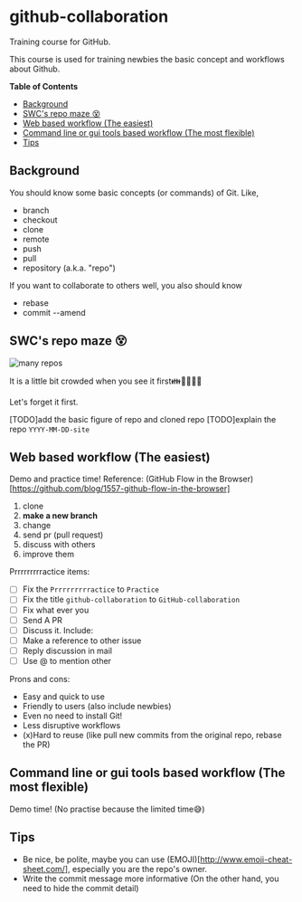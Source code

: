 github-collaboration
====================

Training course for GitHub.

This course is used for training newbies the basic concept and
workflows about Github.

**Table of Contents**

* [Background](#background)
* [SWC's repo maze :dizzy_face:](#swcs-repo-maze-dizzy_face)
* [Web based workflow (The easiest)](#web-based-workflow-easiest)
* [Command line or gui tools based workflow (The most flexible)](#command-line-or-gui-tools-based-workflow-the-most-flexible)
* [Tips](#tips)


Background
----------

You should know some basic concepts (or commands) of Git. Like,

* branch
* checkout
* clone
* remote
* push
* pull
* repository (a.k.a. "repo")

If you want to collaborate to others well, you also should know

* rebase
* commit --amend

SWC's repo maze :dizzy_face:
----------------------------

![many repos](https://github.com/swcarpentry/bc/raw/gh-pages/img/readme/step3.png)

It is a little bit crowded when you see it first:family::two_women_holding_hands::dolls::couple::two_men_holding_hands:

Let's forget it first.

[TODO]add the basic figure of repo and cloned repo
[TODO]explain the repo `YYYY-MM-DD-site`

Web based workflow (The easiest)
--------------------------------

Demo and practice time!
Reference: (GitHub Flow in the Browser)[https://github.com/blog/1557-github-flow-in-the-browser]

1. clone
2. **make a new branch**
3. change
4. send pr (pull request)
5. discuss with others
6. improve them

Prrrrrrrrractice items:
- [ ] Fix the `Prrrrrrrrractice` to `Practice`
- [ ] Fix the title `github-collaboration` to `GitHub-collaboration`
- [ ] Fix what ever you 
- [ ] Send A PR
- [ ] Discuss it. Include:
- [ ] Make a reference to other issue
- [ ] Reply discussion in mail
- [ ] Use @ to mention other

Prons and cons:
* Easy and quick to use
* Friendly to users (also include newbies)
* Even no need to install Git!
* Less disruptive workflows
* (x)Hard to reuse (like pull new commits from the original repo, rebase the PR)

Command line or gui tools based workflow (The most flexible)
------------------------------------------------------------

Demo time! (No practise because the limited time:sweat_smile:)


Tips
----

* Be nice, be polite, maybe you can use (EMOJI)[http://www.emoji-cheat-sheet.com/], especially you 
are the repo's owner.
* Write the commit message more informative (On the other hand, you need to hide the commit detail)

